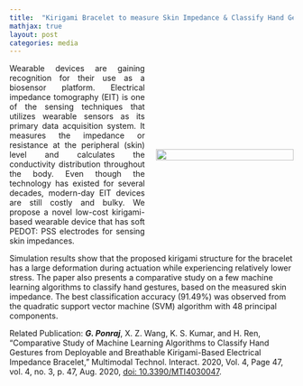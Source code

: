 ```yaml
---
title:  "Kirigami Bracelet to measure Skin Impedance & Classify Hand Gestures"
mathjax: true
layout: post
categories: media
---
```

<style>
  .container {
  display: flex;
  align-items: center;
  justify-content: space-around;
}

img {
}

.text {
  padding-right: 20px;
}
</style>

<div class="container">
      <div class="text" align="justify">
        Wearable devices are gaining recognition for their use as a biosensor platform. Electrical impedance tomography (EIT) is one of the sensing techniques that utilizes wearable sensors as its primary data acquisition system. It measures the impedance or resistance at the peripheral (skin) level and calculates the conductivity distribution throughout the body. Even though the technology has existed for several decades, modern-day EIT devices are still costly and bulky. We propose a novel low-cost kirigami-based wearable device that has soft PEDOT: PSS electrodes for sensing skin impedances.
      </div>
      <div class="image" style="flex-basis: 4000px">
        <img src="/GodwinPonraj/assets/Fig_Kiri_bracelet.jpg" width = "100%" height = "100%">
      </div>
</div>


Simulation results show that the proposed kirigami structure for the bracelet has a large deformation during actuation while experiencing relatively lower stress. The paper also presents a comparative study on a few machine learning algorithms to classify hand gestures, based on the measured skin impedance. The best classification accuracy (91.49%) was observed from the quadratic support vector machine (SVM) algorithm with 48 principal components.

Related Publication: **_G. Ponraj_**, X. Z. Wang, K. S. Kumar, and H. Ren, “Comparative Study of Machine Learning Algorithms to Classify Hand Gestures from Deployable and Breathable Kirigami-Based Electrical Impedance Bracelet,” Multimodal Technol. Interact. 2020, Vol. 4, Page 47, vol. 4, no. 3, p. 47, Aug. 2020, [doi: 10.3390/MTI4030047](https://www.mdpi.com/791780).
